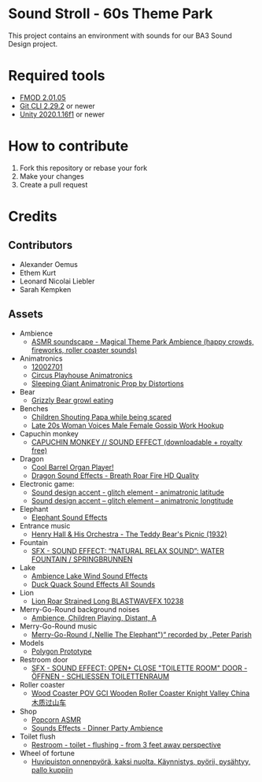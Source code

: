 # Sound Stroll - 60s Theme Park 

This project contains an environment with sounds for our BA3 Sound Design project.

# Required tools

- [FMOD 2.01.05](https://fmod.com/download)
- [Git CLI 2.29.2](https://git-scm.com/downloads) or newer
- [Unity 2020.1.16f1](https://unity3d.com/get-unity/download) or newer

# How to contribute

1. Fork this repository or rebase your fork
2. Make your changes
3. Create a pull request

# Credits

## Contributors

- Alexander Oemus
- Ethem Kurt
- Leonard Nicolai Liebler
- Sarah Kempken

## Assets
- Ambience
  - [ASMR soundscape -  Magical Theme Park Ambience (happy crowds, fireworks, roller coaster sounds)](https://www.youtube.com/watch?v=oHT9a0KOpeU)
- Animatronics
  - [12002701](https://www.soundsnap.com/node/39771)
  - [Circus Playhouse Animatronics](https://www.youtube.com/watch?v=reOJBp28bCk)
  - [Sleeping Giant Animatronic Prop by Distortions](https://www.youtube.com/watch?v=fHpZK1YhjQ0)
- Bear
  - [Grizzly Bear growl eating](https://freesound.org/people/Nivatius/sounds/519599/)
- Benches
  - [Children Shouting Papa while being scared](https://freesound.org/people/aarrnnoo/sounds/520369/)
  - [Late 20s Woman Voices Male Female Gossip Work Hookup](https://www.soundsnap.com/late_20s_woman_voices_male_female_gossip_work_hookup)
- Capuchin monkey
  - [CAPUCHIN MONKEY // SOUND EFFECT (downloadable + royalty free)](https://www.youtube.com/watch?v=Q5_3dzpGYO4)
- Dragon
  - [Cool Barrel Organ Player!](https://www.youtube.com/watch?v=DXo52LHFtBs)
  - [Dragon Sound Effects - Breath Roar Fire HD Quality](https://www.youtube.com/watch?v=CHrd386gkAA)
- Electronic game:
  - [Sound design accent - glitch element - animatronic latitude](https://www.soundsnap.com/sound_design_accent_glitch_element_animatronic_latitude)
  - [Sound design accent – glitch element – animatronic longtitude](https://www.soundsnap.com/sound_design_accent_glitch_element_animatronic_longitude)
- Elephant
  - [Elephant Sound Effects](https://www.youtube.com/watch?v=7np1AcFJunk)
- Entrance music
  - [Henry Hall & His Orchestra - The Teddy Bear's Picnic (1932)](https://www.youtube.com/watch?v=dZANKFxrcKU)
- Fountain
  - [SFX - SOUND EFFECT: “NATURAL RELAX SOUND”: WATER FOUNTAIN / SPRINGBRUNNEN](https://www.youtube.com/watch?v=HkFGU0Sz1ck)
- Lake
  - [Ambience Lake Wind Sound Effects](https://www.youtube.com/watch?v=1r9de--XYPA)
  - [Duck Quack Sound Effects All Sounds](https://www.youtube.com/watch?v=pPsKlwhBdio)
- Lion
  - [Lion Roar Strained Long BLASTWAVEFX 10238](https://www.soundsnap.com/node/73722)
- Merry-Go-Round background noises
  - [Ambience, Children Playing, Distant, A](https://freesound.org/people/InspectorJ/sounds/398160/)
- Merry-Go-Round music
  - [Merry-Go-Round („Nellie The Elephant")“ recorded by „Peter Parish](https://www.youtube.com/watch?v=L35ajMelZMA)
- Models
  - [Polygon Prototype](https://syntystore.com/products/polygon-prototype-pack)
- Restroom door
  - [SFX - SOUND EFFECT: OPEN+ CLOSE "TOILETTE ROOM" DOOR - ÖFFNEN - SCHLIESSEN TOILETTENRAUM](https://www.youtube.com/watch?v=XUVlvg46Ymk)
- Roller coaster
  - [Wood Coaster POV GCI Wooden Roller Coaster Knight Valley China 木质过山车](https://www.youtube.com/watch?v=unocjGOPRUM)
- Shop
  - [Popcorn ASMR](https://www.youtube.com/watch?v=Y0xh95oTjG4)
  - [Sounds Effects - Dinner Party Ambience](https://www.youtube.com/watch?v=vKRnApCfO68)
- Toilet flush
  - [Restroom - toilet - flushing - from 3 feet away perspective](https://www.soundsnap.com/restroom_toilet_flushing_from_3_feet_away_perspective)
- Wheel of fortune
  - [Huvipuiston onnenpyörä, kaksi nuolta. Käynnistys, pyörii, pysähtyy, pallo kuppiin](https://freesound.org/people/YleArkisto/sounds/280197/)
